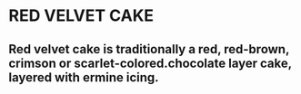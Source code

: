 # RED VELVET CAKE
## Red velvet cake is traditionally a red, red-brown, crimson or scarlet-colored.chocolate layer cake, layered with ermine icing.